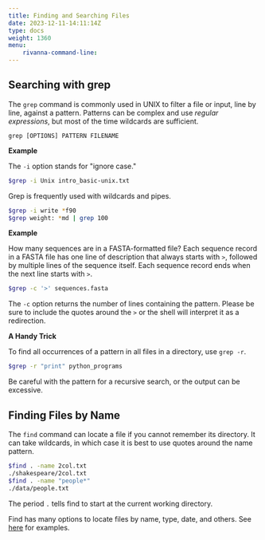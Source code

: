 ```yaml
---
title: Finding and Searching Files
date: 2023-12-11-14:11:14Z
type: docs 
weight: 1360
menu: 
    rivanna-command-line:
---
```


## Searching with grep

The `grep` command  is commonly used in UNIX to filter a file or input, line by line, against a pattern.  Patterns can be complex and use _regular expressions_, but most of the time wildcards are sufficient.

```no-highlight
grep [OPTIONS] PATTERN FILENAME
```
**Example**

The `-i` option stands for "ignore case."
```bash
$grep -i Unix intro_basic-unix.txt
```

Grep is frequently used with wildcards and pipes.
```bash
$grep -i write *f90
$grep weight: *md | grep 100
```

**Example** 

How many sequences are in a FASTA-formatted file? Each sequence record in a FASTA file has one line of description that always starts with `>`, followed by multiple lines of the sequence itself. Each sequence record ends when the next line starts with `>`.

```bash
$grep -c '>' sequences.fasta
```
The `-c` option returns the number of lines containing the pattern. Please be sure to include the quotes around the `>` or the shell will interpret it as a redirection.  

**A Handy Trick**

To find all occurrences of a pattern in all files in a directory, use `grep -r`.
```bash
$grep -r "print" python_programs
```
Be careful with the pattern for a recursive search, or the output can be excessive.

## Finding Files by Name

The `find` command can locate a file if you cannot remember its directory.  It can take wildcards, in which case it is best to use quotes around the name pattern.

```bash
$find . -name 2col.txt
./shakespeare/2col.txt
$find . -name "people*"
./data/people.txt
```
The period `.` tells find to start at the current working directory.

Find has many options to locate files by name, type, date, and others.  See [here](https://www.tecmint.com/35-practical-examples-of-linux-find-command/) for examples.

